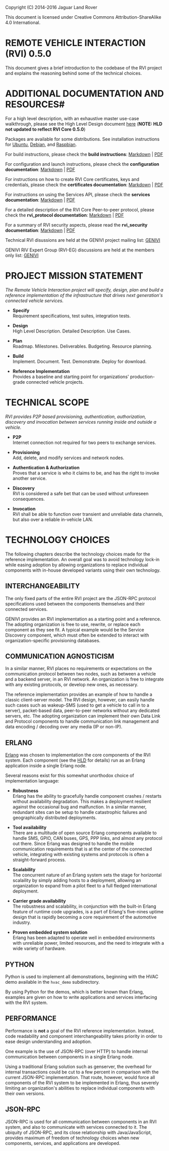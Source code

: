 Copyright (C) 2014-2016 Jaguar Land Rover

This document is licensed under Creative Commons
Attribution-ShareAlike 4.0 International.

# REMOTE VEHICLE INTERACTION (RVI) 0.5.0 #

This document gives a brief introduction to the codebase of the RVI
project and explains the reasoning behind some of the technical
choices.

# ADDITIONAL DOCUMENTATION AND RESOURCES#

For a high level description, with an exhaustive master use-case
walkthrough, please see the High Level Design document
[here](https://wiki.automotivelinux.org/_media/eg-rvi/15-456-poc-rvi-hld_reva.pdf) (**NOTE: HLD not updated to reflect RVI Core 0.5.0**)

Packages are available for some distributions. See installation
instructions for [Ubuntu](INSTALL_ubuntu.md), [Debian](INSTALL_debian.md),
and [Raspbian](INSTALL_raspbian.md).

For build instructions, please check the **build instructions**:
[Markdown](BUILD.md) |
[PDF](doc/pdf/BUILD.pdf)

For configuration and launch instructions, please check the **configuration documentation**:
[Markdown](CONFIGURE.md) |
[PDF](doc/pdf/CONFIGURE.pdf)

For instructions on how to create RVI Core certificates, keys and credentials, please check the **certificates documentation**:
[Markdown](doc/rvi_certificates.md) |
[PDF](doc/pdf/rvi_certificates.pdf)

For instructions on using the Services API, please check the **services documentation**:
[Markdown](doc/rvi_services.md) |
[PDF](doc/pdf/rvi_services.pdf)

For a detailed description of the RVI Core Peer-to-peer protocol, please check the **rvi_protocol documentation**:
[Markdown](doc/rvi_protocol.md) |
[PDF](doc/pdf/rvi_protocol.pdf)

For a summary of RVI security aspects, please read the **rvi_security documentation**:
[Markdown](doc/rvi_security.md) | [PDF](doc/rvi_security.pdf)

Technical RVI disussions are held at the GENIVI project mailing list:
[GENIVI](https://lists.genivi.org/mailman/listinfo/genivi-projects)

GENIVI RIV Expert Group (RVI-EG) discussions are held at the members only list:
[GENIVI](https://mail.genivi.org/wws/info/eg-rvi)


# PROJECT MISSION STATEMENT #
*The Remote Vehicle Interaction project will specify, design, plan and
 build a reference implementation of the infrastructure that drives
 next generation's connected vehicle services.*

* **Specify**<br>
Requirement specifications, test suites, integration tests.

* **Design**<br>
High Level Description. Detailed Description. Use Cases.

* **Plan**<br>
Roadmap. Milestones. Deliverables. Budgeting. Resource planning.

* **Build**<br>
Implement. Document. Test. Demonstrate. Deploy for download.

* **Reference Implementation**<br>
Provides a baseline and starting point for organizations' production-grade connected vehicle projects.

# TECHNICAL SCOPE #

*RVI provides P2P based provisioning, authentication, authorization,
 discovery and invocation between services running inside and outside
 a vehicle.*

* **P2P**<br>
Internet connection not required for two peers to exchange services.

* **Provisioning**<br>
Add, delete, and modify services and network nodes.

* **Authentication & Authorization**<br>
Proves that a service is who it claims to be, and has the right to invoke another service.

* **Discovery**<br>
RVI is considered a safe bet that can be used without unforeseen consequences.

* **Invocation**<br>
RVI shall be able to function over transient and unreliable data channels, but also over a reliable in-vehicle LAN.


# TECHNOLOGY CHOICES #
The following chapters describe the technology choices made for the
reference implementation.  An overall goal was to avoid technology
lock-in while easing adoption by allowing organizations to replace
individual components with in-house developed variants using their
own technology.

## INTERCHANGEABILITY ##
The only fixed parts of the entire RVI project are the JSON-RPC
protocol specifications used between the components themselves and
their connected services.

GENIVI provides an RVI implementation as a starting point and a
reference. The adopting organization is free to use, rewrite, or
replace each component as they see fit. A typical example would be the
Service Discovery component, which must often be extended to interact
with organization-specific provisioning databases.

## COMMUNICATION AGNOSTICISM ##
In a similar manner, RVI places no requirements or expectations on the
communication protocol between two nodes, such as between a vehicle
and a backend server, in an RVI network. An organization is free to
integrate with any existing protocols, or develop new ones, as
necessary.

The reference implementation provides an example of how to handle a
classic client-server model. The RVI design, however, can easily
handle such cases such as wakeup-SMS (used to get a vehicle to call in
to a server), packet-based data, peer-to-peer networks without any
dedicated servers, etc. The adopting organization can implement their
own Data Link and Protocol components to handle communication link
management and data encoding / decoding over any media (IP or non-IP).

## ERLANG ##
[Erlang](http://www.erlang.org) was chosen to implementation the core
components of the RVI system. Each component (see the
[HLD](https://wiki.automotivelinux.org/_media/eg-rvi/15-456-poc-rvi-hld_reva.pdf)
for details) run as an Erlang application inside a single Erlang node.

Several reasons exist for this somewhat unorthodox choice of
implementation language:

* **Robustness**<br>
Erlang has the ability to gracefully handle component crashes /
restarts without availability degradation. This makes a deployment
resilient against the occasional bug and malfunction. In a similar
manner, redundant sites can be setup to handle catastrophic failures
and geographically distributed deployments.

* **Tool availability**<br>
There are a multitude of open source Erlang components available to
handle SMS, GPIO, CAN buses, GPS, PPP links, and almost any protocol
out there. Since Erlang was designed to handle the mobile
communication requirements that is at the center of the connected
vehicle, integrating with existing systems and protocols is often a
straight-forward process.

* **Scalability**<br>
The concurrent nature of an Erlang system sets the stage for
horizontal scalaility by simply adding hosts to a deployment, allowing
an organization to expand from a pilot fleet to a full fledged
international deployment.

* **Carrier grade availability**<br>
The robustness and scalability, in conjunction with the built-in
Erlang feature of runtime code upgrades, is a part of Erlang's
five-nines uptime design that is rapidly becoming a core requirement
of the automotive industry.

* **Proven embedded system solution**<br>
Erlang has been adapted to operate well in embedded environments
with unreliable power, limited resources, and the need to integrate
with a wide variety of hardware.

## PYTHON ##
Python is used to implement all demonstrations, beginning
with the HVAC demo available in the `hvac_demo` subdirectory.

By using Python for the demos, which is better known than Erlang,
examples are given on how to write applications and services
interfacing with the RVI system.

## PERFORMANCE ##
Performance is **not** a goal of the RVI reference
implementation. Instead, code readability and component
interchangeability takes priority in order to ease design
understanding and adoption.

One example is the use of JSON-RPC (over HTTP) to handle internal
communication between components in a single Erlang node.

Using a traditional Erlang solution such as genserver, the
overhead for internal transactions could be cut to a few percent in
comparison with the current JSON-RPC implementation. That route,
however, would force all components of the RVI system to be
implemented in Erlang, thus severely limiting an organization's
abilities to replace individual components with their own versions.

## JSON-RPC ##
JSON-RPC is used for all communication between components in an RVI
system, and also to communicate with services connected to it. The
ubiquity of JSON-RPC, and its close relationship with Java/JavaScript,
provides maximum of freedom of technology choices when new components,
services, and applications are developed.
